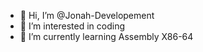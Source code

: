 - 👋 Hi, I’m @Jonah-Developement
- 👀 I’m interested in coding
- 🌱 I’m currently learning Assembly X86-64

<!---
Jonah-Developement/Jonah-Developement is a ✨ special ✨ repository because its `README.md` (this file) appears on your GitHub profile.
You can click the Preview link to take a look at your changes.
--->

